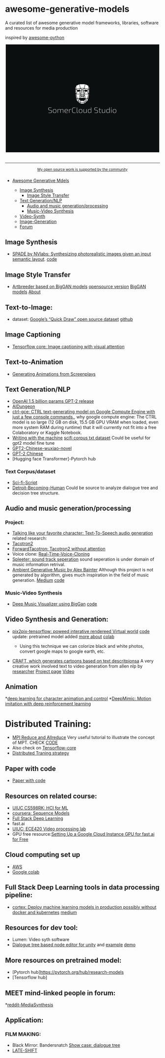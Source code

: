 # awesome-generative-models
A curated list of awesome generative model frameworks, libraries, software and resources for media production

inspired by [awesome-python](https://github.com/vinta/awesome-python)
<div align="center">
	<img width="500" height="350" src="media/somercloud_1_logo.PNG" alt="Awesome">
	<br>
	<br>
	<hr>
	<p>
		<p>
			<sup>
				<a href="https://github.com/SomerCloud-Studio">My open source work is supported by the community</a>
			</sup>
</div>

- [Awesome Generative Mdels](#awesome-generative-models)

    - [Image Synthesis](#imageSynthesis)
		- [Image Style Transfer](#ImageStyleTransfer)
    - [Text Generation/NLP](#NLP)
		- [Audio and music generation/processing](#AudioAndMusicGenerationProcessing)
		- [Music-Video Synthesis](#MusicVideoSynthesis)
    - [Video-Synth](#videoSynth)
    - [Image-Generation](#imageGeneration)
    - [Forum](#forum)

## Image Synthesis
* [SPADE by NVlabs: Synthesizing photorealistic images given an input semantic layout](https://nvlabs.github.io/SPADE/).
  [code](https://github.com/nvlabs/spade/)

## Image Style Transfer
* [Artbreeder based on BigGAN models](https://artbreeder.com/)
   [opensource version](https://github.com/joel-simon/ganbreeder)
   [BigGAN models](https://tfhub.dev/deepmind/biggan-512/2)
   [About](https://artbreeder.com/about)

## Text-to-Image:
* dataset: [Google’s “Quick Draw” open source dataset](https://opensource.google/projects/quickdrawdataset)
  [github](https://github.com/googlecreativelab/quickdraw-dataset)

## Image Captioning
* [Tensorflow core: Image captioning with visual attention](https://www.tensorflow.org/tutorials/text/image_captioning)

## Text-to-Animation
* [Generating Animations from Screenplays](https://arxiv.org/pdf/1904.05440.pdf)

## Text Generation/NLP
* [OpenAI 1.5 billion params GPT-2 release](https://openai.com/blog/gpt-2-1-5b-release/)
* [AIDungeon](https://github.com/AIDungeon/AIDungeon)
* [ctrl-gce: CTRL text-generating model on Google Compute Engine with just a few console commands.](https://github.com/minimaxir/ctrl-gce), why google compute engine: The CTRL model is so large (12 GB on disk, 15.5 GB GPU VRAM when loaded, even more system RAM during runtime) that it will currently not fit into a free Colaboratory or Kaggle Notebook. 
* [Writing with the machine](https://www.robinsloan.com/notes/writing-with-the-machine/)
  [scifi corpus txt dataset](https://www.kaggle.com/jannesklaas/scifi-stories-text-corpus)
  Could be useful for gpt2 model fine tune
* [GPT2-Chinese-wuxiao-novel](https://leemeng.tw/gpt2-language-model-generate-chinese-jing-yong-novels.html)
* [GPT-2 Chinese](https://github.com/Morizeyao/GPT2-Chinese)
* [Hugging face Transformer]-Pytorch hub 

### Text Corpus/dataset
* [Sci-fi-Script](http://www.scifiscripts.com/)
* [Detroit-Becoming-Human](https://github.com/detroitbecometext/detroitbecometext.github.io)
   Could be source to analyze dialogue tree and decision tree structure.
   

## Audio and music generation/processing
### Project:
* [Talking like your favorite character: Text-To-Speech audio generation ](https://fifteen.ai/app)
related research:
* [Tacotron2](https://github.com/NVIDIA/tacotron2)
* [ForwardTacotron: Tacotron2 without attention](https://github.com/as-ideas/ForwardTacotron)
* Voice clone: [Real-Time-Voice-Cloning](https://github.com/CorentinJ/Real-Time-Voice-Cloning)
* [Spleeter: sound track seperation](https://github.com/deezer/spleeter)
  sound seperation is under domain of music information retrival.
* [Ambient Generative Music by Alex Bainter](https://generative.fm/)
  Although this project is not generated by algorithm, gives much inspiration in the field of music generation.
  [Medium](https://medium.com/@metalex9)
  [code](https://github.com/generative-music/pieces-alex-bainter/blob/master/packages/piece-trees/src/piece.js)

### Music-Video Synthesis
* [Deep Music Visualizer using BigGan](https://towardsdatascience.com/the-deep-music-visualizer-using-sound-to-explore-the-latent-space-of-biggan-198cd37dac9a)
  [code](https://github.com/msieg/deep-music-visualizer)

## Video Synthesis and Generation:
* [pix2pix-tensorflow: poweed interative rendereed Virtual world](https://www.youtube.com/watch?v=ayPqjPekn7g)
  [code](https://github.com/affinelayer/pix2pix-tensorflow)
   update: pretrained model added
   [more about](https://affinelayer.com/pix2pix/)
   [colab](https://www.tensorflow.org/tutorials/generative/pix2pix)
   * Using this technique we can colorize black and white photos, convert google maps to google earth, etc.

* [CRAFT, which generates cartoons based on text descritpionsa](https://arxiv.org/abs/1804.03608)
  A very creative work involved text to video generation from allen nlp
  by [researcher](http://tanmaygupta.info/publications/)
  [Project page](https://prior.allenai.org/projects/craft)
  [Video](https://www.youtube.com/watch?v=688Vv86n0z8&feature=youtu.be)
  
## Animation
*[deep learning for character animation and control](https://github.com/sebastianstarke/AI4Animation)
*[DeepMimic: Motion imitation with deep reinforcement learning](https://github.com/xbpeng/DeepMimic)

# Distributed Training:
* [MPI Reduce and Allreduce](https://mpitutorial.com/tutorials/mpi-reduce-and-allreduce/)
   Very useful tutorial to illustrate the concept of MPT.
   CHECK [CODE](https://github.com/wesleykendall/mpitutorial/tree/gh-pages)
* Also check on [Tensorflow-core](https://www.tensorflow.org/tutorials/distribute/keras)
* [Distributed Traning strategy](https://www.tensorflow.org/guide/distributed_training)

## Paper with code
* [Paper with code](https://paperswithcode.com/)

## Resources on related course:
* [UIUC CS598RK: HCI for ML](https://courses.grainger.illinois.edu/cs598rk/fa2019/)
* [coursera: Sequence Models](https://www.coursera.org/learn/nlp-sequence-models/)
* [Full Stack Deep Learning](https://fullstackdeeplearning.com/)
* fast.ai
* [UIUC: ECE420 Video processing lab](https://courses.grainger.illinois.edu/ece420/fa2019/lab7/lab/)
* GPU free resource:[Setting Up a Google Cloud Instance GPU for fast.ai for Free](https://medium.com/@jamsawamsa/running-a-google-cloud-gpu-for-fast-ai-for-free-5f89c707bae6)

## Cloud computing set up
* [AWS](https://sebastianraschka.com/pdf/books/dlb/appendix_cloud-computing.pdf)
* [Google colab](https://medium.com/@mslavescu/try-live-ssd-object-detection-mask-r-cnn-object-detection-and-instance-segmentation-sfmlearner-df62bdc97d52)

## Full Stack Deep Learning tools in data processing pipeline:
* [cortex: Deploy machine learning models in production possibly without docker and kubernetes](https://github.com/cortexlabs/cortex)
   [medium](https://towardsdatascience.com/@calebkaiser)

## Resources for dev tool:
* Lumen: Video syth software
* [Dialogue tree based node editor for unity](https://github.com/Seneral/Node_Editor_Framework)
  and [example](https://github.com/Seneral/Node_Editor_Framework/tree/Examples/Dialogue-System)
  [demo](https://nodeeditor.seneral.dev/Examples.html)


## More resources on pretrained model:
 * [Pytorch hub]https://pytorch.org/hub/research-models
 * [Tensorflow hub]

## MEET mind-linked people in forum:
*[reddit-MediaSynthesis](https://www.reddit.com/r/MediaSynthesis/)

## Application:
### FILM MAKING:
* Black Mirror: Bandersnatch
  [Show case: dialogue tree](https://www.reddit.com/r/blackmirror/comments/aajk5r/full_bandersnatch_flowchart_all_branches_story/)
* [LATE-SHIFT](https://lateshift-movie.com/)